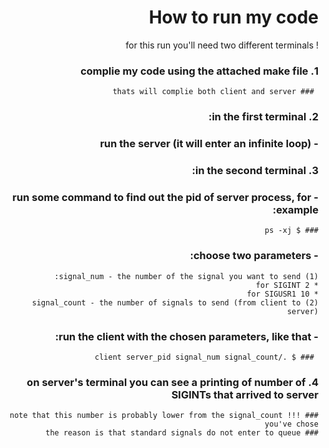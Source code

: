 <div dir="rtl" lang="he">

# How to run my code

! for this run you'll need two different terminals

### 1. complie my code using the attached make file
     ### thats will complie both client and server
    
### 2. in the first terminal: 
### - run the server (it will enter an infinite loop)

### 3. in the second terminal: 
### - run some command to find out the pid of server process, for example:
    ### $ ps -xj
### - choose two parameters: 
    (1) signal_num - the number of the signal you want to send:
    * 2 for SIGINT
    * 10 for SIGUSR1
    (2) signal_count - the number of signals to send (from client to server)
### - run the client with the chosen parameters, like that: 
     ### $ ./client server_pid signal_num signal_count
     
### 4. on server's terminal you can see a printing of number of SIGINTs that arrived to server
    ### !!! note that this number is probably lower from the signal_count you've chose 
    ### the reason is that standard signals do not enter to queue

</div>
